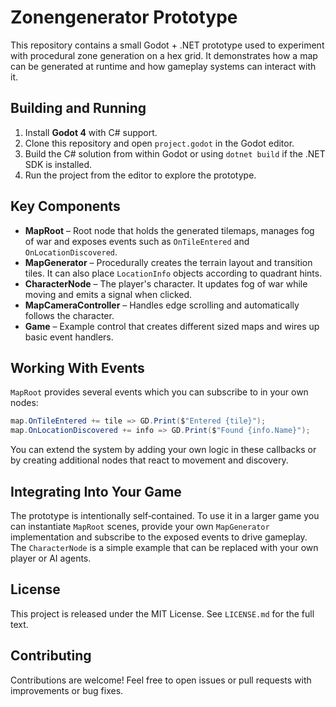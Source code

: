 # Zonengenerator Prototype

This repository contains a small Godot + .NET prototype used to experiment with
procedural zone generation on a hex grid. It demonstrates how a map can be
generated at runtime and how gameplay systems can interact with it.

## Building and Running

1. Install **Godot 4** with C# support.
2. Clone this repository and open `project.godot` in the Godot editor.
3. Build the C# solution from within Godot or using `dotnet build` if the .NET
   SDK is installed.
4. Run the project from the editor to explore the prototype.

## Key Components

- **MapRoot** – Root node that holds the generated tilemaps, manages fog of war
  and exposes events such as `OnTileEntered` and `OnLocationDiscovered`.
- **MapGenerator** – Procedurally creates the terrain layout and transition
  tiles. It can also place `LocationInfo` objects according to quadrant hints.
- **CharacterNode** – The player's character. It updates fog of war while
  moving and emits a signal when clicked.
- **MapCameraController** – Handles edge scrolling and automatically follows the
  character.
- **Game** – Example control that creates different sized maps and wires up
  basic event handlers.

## Working With Events

`MapRoot` provides several events which you can subscribe to in your own nodes:

```csharp
map.OnTileEntered += tile => GD.Print($"Entered {tile}");
map.OnLocationDiscovered += info => GD.Print($"Found {info.Name}");
```

You can extend the system by adding your own logic in these callbacks or by
creating additional nodes that react to movement and discovery.

## Integrating Into Your Game

The prototype is intentionally self‑contained. To use it in a larger game you
can instantiate `MapRoot` scenes, provide your own `MapGenerator`
implementation and subscribe to the exposed events to drive gameplay. The
`CharacterNode` is a simple example that can be replaced with your own player or
AI agents.

## License

This project is released under the MIT License. See `LICENSE.md` for the full
text.

## Contributing

Contributions are welcome! Feel free to open issues or pull requests with
improvements or bug fixes.
